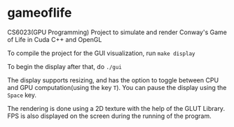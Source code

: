 # gameoflife
CS6023(GPU Programming) Project to simulate and render Conway's Game of Life in Cuda C++ and OpenGL

To compile the project for the GUI visualization, run
`make display`

To begin the display after that, do
`./gui`

The display supports resizing, and has the option to toggle between CPU and GPU computation(using the key `T`). You can pause the display using the `Space` key.

The rendering is done using a 2D texture with the help of the GLUT Library. FPS is also displayed on the screen during the running of the program.
